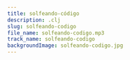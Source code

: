 ```yaml
---
title: solfeando-código
description: .clj
slug: solfeando-codigo
file_name: solfeando-codigo.mp3
track_name: solfeando-codigo
backgroundImage: solfeando-codigo.jpg
---
```


<img src="/images/solfeando-codigo.jpg" alt="">